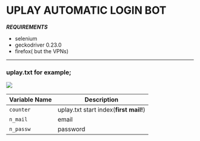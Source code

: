 # UPLAY AUTOMATIC LOGIN BOT


***REQUIREMENTS***
- selenium
- geckodriver 0.23.0
- firefox( but the VPNs)

------------
### uplay.txt for example;

![](https://i.ibb.co/8xGrBFv/awfa.png)

| Variable Name | Description                    |
| ------------- | ------------------------------ |
| `counter`       | uplay.txt start index(**first mail!**) |
| `n_mail`   | email   |
| `n_passw`   | password    |